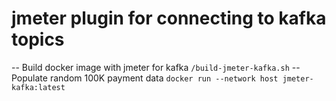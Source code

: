 # jmeter plugin for connecting to kafka topics
 -- Build docker image with jmeter for kafka
``` /build-jmeter-kafka.sh ```
-- Populate random 100K payment data 
```docker run --network host jmeter-kafka:latest```
